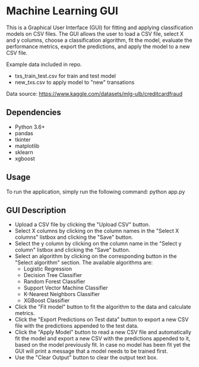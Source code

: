 # Machine Learning GUI

This is a Graphical User Interface (GUI) for fitting and applying classification models on CSV files. The GUI allows the user to load a CSV file, select X and y columns, choose a classification algorithm, fit the model, evaluate the performance metrics, export the predictions, and apply the model to a new CSV file.

Example data included in repo.
- txs_train_test.csv for train and test model
- new_txs.csv to apply model to "new" transations 

Data source: https://www.kaggle.com/datasets/mlg-ulb/creditcardfraud

## Dependencies

- Python 3.6+
- pandas
- tkinter
- matplotlib
- sklearn
- xgboost

## Usage

To run the application, simply run the following command:
python app.py

## GUI Description

- Upload a CSV file by clicking the "Upload CSV" button.
- Select X columns by clicking on the column names in the "Select X columns" listbox and clicking the "Save" button.
- Select the y column by clicking on the column name in the "Select y column" listbox and clicking the "Save" button.
- Select an algorithm by clicking on the corresponding button in the "Select algorithm" section. The available algorithms are:
    - Logistic Regression
    - Decision Tree Classifier
    - Random Forest Classifier
    - Support Vector Machine Classifier
    - K-Nearest Neighbors Classifier
    - XGBoost Classifier
- Click the "Fit model" button to fit the algorithm to the data and calculate metrics.
- Click the "Export Predictions on Test data" button to export a new CSV file with the predictions appended to the test data.
- Click the "Apply Model" button to read a new CSV file and automatically fit the model and export a new CSV with the predictions appended to it, based on the model previously fit. In case no model has been fit yet the GUI will print a message that a model needs to be trained first.
- Use the "Clear Output" button to clear the output text box.
